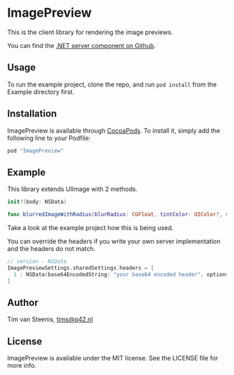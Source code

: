 # ImagePreview

This is the client library for rendering the image previews.

You can find the [.NET server component on Github](https://github.com/Q42/Q42.ImagePreview.swift).

<!-- [![CI Status](http://img.shields.io/travis/Tim van Steenis/ImagePreview.svg?style=flat)](https://travis-ci.org/Tim van Steenis/ImagePreview)
[![Version](https://img.shields.io/cocoapods/v/ImagePreview.svg?style=flat)](http://cocoapods.org/pods/ImagePreview)
[![License](https://img.shields.io/cocoapods/l/ImagePreview.svg?style=flat)](http://cocoapods.org/pods/ImagePreview)
[![Platform](https://img.shields.io/cocoapods/p/ImagePreview.svg?style=flat)](http://cocoapods.org/pods/ImagePreview) -->

## Usage

To run the example project, clone the repo, and run `pod install` from the Example directory first.

## Installation

ImagePreview is available through [CocoaPods](http://cocoapods.org). To install
it, simply add the following line to your Podfile:

```ruby
pod "ImagePreview"
```

## Example

This library extends UIImage with 2 methods.

```swift
init?(body: NSData)

func blurredImageWithRadius(blurRadius: CGFloat, tintColor: UIColor?, saturationDeltaFactor: CGFloat, maskImage: UIImage? = nil) -> UIImage?
```

Take a look at the example project how this is being used.

You can override the headers if you write your own server implementation and the headers do not match.

```swift
// version - NSData
ImagePreviewSettings.sharedSettings.headers = [
  1 : NSData(base64EncodedString: "your base64 encoded header", options: [])!
]
```

## Author

Tim van Steenis, tims@q42.nl

## License

ImagePreview is available under the MIT license. See the LICENSE file for more info.

